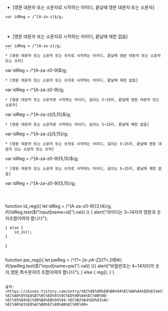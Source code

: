 
* [영문 대문자 또는 소문자로 시작하는 아이디, 끝날때 영문 대문자 또는 소문자]
```
var idReg = /^[A-za-z]$/g;
```
 
* [영문 대문자 또는 소문자로 시작하는 아이디, 끝날때 제한 없음] 
```
var idReg = /^[A-za-z]/g;
``` 
* [영문 대문자 또는 소문자 또는 숫자로 시작하는 아이디, 끝날때 영문 대문자 또는 소문자 또는 숫자]
```
var idReg = /^[A-za-z0-9]$/g;
``` 
* [영문 대문자 또는 소문자 또는 숫자로 시작하는 아이디, 끝날때 제한 없음]
```
var idReg = /^[A-za-z0-9]/g;
``` 
* [영문 대문자 또는 소문자로 시작하는 아이디, 길이는 5~15자, 끝날때 영문 대문자 또는 소문자]
```
var idReg = /^[A-za-z]{5,15}$/g;
``` 
* [영문 대문자 또는 소문자로 시작하는 아이디, 길이는 5~15자, 끝날때 제한 없음]
```
var idReg = /^[A-za-z]{5,15}/g;
``` 
* [영문 대문자 또는 소문자 또는 숫자로 시작하는 아이디, 길이는 5~15자, 끝날때 영문 대문자 또는 소문자 또는 숫자]
```
var idReg = /^[A-za-z0-9]{5,15}$/g;
``` 
* [영문 대문자 또는 소문자 또는 숫자로 시작하는 아이디, 길이는 5~15자, 끝날때 제한 없음]
```
var idReg = /^[A-za-z0-9]{5,15}/g;
```



```
function id_reg(){
	let idReg =  /^[A-za-z0-9]{3,14}/g;
	if(!idReg.test($("input[name=id]").val() )) {
		alert("아이디는 3~14자의 영문과 숫자조합이여야 합니다");
		
	} else {
		id_ck();
	}
}
```

```
function pw_reg(){
		let pwReg = /^(?=.*[a-zA-Z])(?=.*[!@#$%^*+=-])(?=.*[0-9]).{4,14}$/;
		if(!pwReg.test($("input[name=pw]").val() )){
			alert("비밀번호는 4~14자리의 숫자,영문,특수문자의 조합이여야 합니다");
		} else {
			reg();
		}
	}	

```

출처: <https://ikinox.tistory.com/entry/%EC%9E%90%EB%B0%94%EC%8A%A4%ED%81%AC%EB%A6%BD%ED%8A%B8-%EC%A0%95%EA%B7%9C%ED%91%9C%ED%98%84%EC%8B%9D-%EC%95%84%EC%9D%B4%EB%94%94-%EC%B2%B4%ED%81%AC-%EC%98%81%EB%AC%B8%EC%88%AB%EC%9E%90> 
